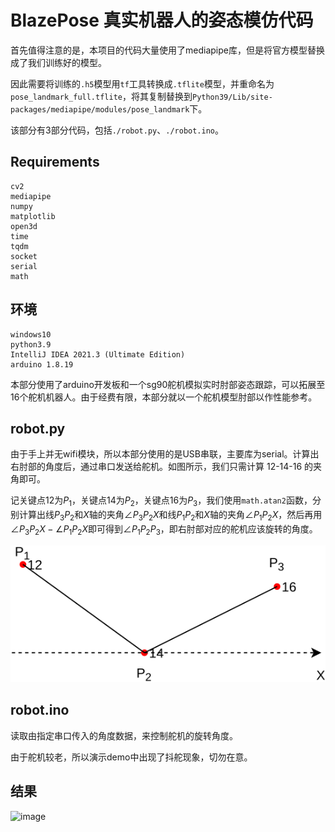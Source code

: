 # BlazePose 真实机器人的姿态模仿代码

首先值得注意的是，本项目的代码大量使用了mediapipe库，但是将官方模型替换成了我们训练好的模型。

因此需要将训练的`.h5`模型用`tf`工具转换成`.tflite`模型，并重命名为`pose_landmark_full.tflite`，将其复制替换到`Python39/Lib/site-packages/mediapipe/modules/pose_landmark`下。

该部分有3部分代码，包括`./robot.py`、`./robot.ino`。

## Requirements
```
cv2
mediapipe
numpy
matplotlib
open3d
time
tqdm
socket
serial
math
```

## 环境

```
windows10
python3.9
IntelliJ IDEA 2021.3 (Ultimate Edition)
arduino 1.8.19
```

本部分使用了arduino开发板和一个sg90舵机模拟实时肘部姿态跟踪，可以拓展至16个舵机机器人。由于经费有限，本部分就以一个舵机模型肘部以作性能参考。

## robot.py

由于手上并无wifi模块，所以本部分使用的是USB串联，主要库为serial。计算出右肘部的角度后，通过串口发送给舵机。如图所示，我们只需计算 12-14-16 的夹角即可。


记关键点12为$P_1$，关键点14为$P_2$，关键点16为$P_3$，我们使用`math.atan2`函数，分别计算出线$P_3P_2$和$X$轴的夹角$\angle P_3P_2X$和线$P_1P_2$和$X$轴的夹角$\angle P_1P_2X$，然后再用$\angle P_3P_2X-\angle P_1P_2X$即可得到$\angle P_1P_2P_3$，即右肘部对应的舵机应该旋转的角度。

![image](../piture/angle.svg)

## robot.ino

读取由指定串口传入的角度数据，来控制舵机的旋转角度。

由于舵机较老，所以演示demo中出现了抖舵现象，切勿在意。

## 结果

![image](../piture/result_robot.gif)
